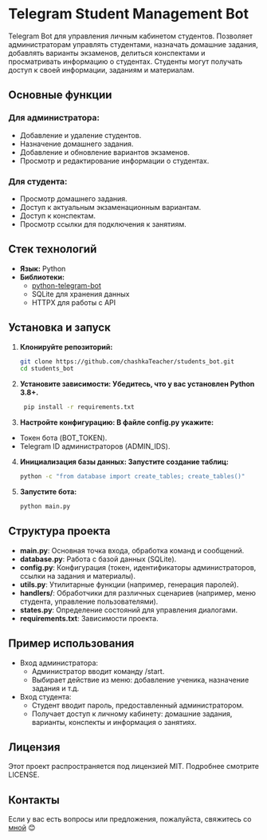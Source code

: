 # Telegram Student Management Bot

Telegram Bot для управления личным кабинетом студентов. Позволяет администраторам управлять студентами, назначать домашние задания, добавлять варианты экзаменов, делиться конспектами и просматривать информацию о студентах. Студенты могут получать доступ к своей информации, заданиям и материалам.

## Основные функции

### Для администратора:
- Добавление и удаление студентов.
- Назначение домашнего задания.
- Добавление и обновление вариантов экзаменов.
- Просмотр и редактирование информации о студентах.

### Для студента:
- Просмотр домашнего задания.
- Доступ к актуальным экзаменационным вариантам.
- Доступ к конспектам.
- Просмотр ссылки для подключения к занятиям.

## Стек технологий
- **Язык:** Python
- **Библиотеки:**
  - [python-telegram-bot](https://python-telegram-bot.org/)
  - SQLite для хранения данных
  - HTTPX для работы с API

## Установка и запуск

1. **Клонируйте репозиторий:**
   ```bash
   git clone https://github.com/chashkaTeacher/students_bot.git
   cd students_bot

2. **Установите зависимости: Убедитесь, что у вас установлен Python 3.8+.**
   ```bash
    pip install -r requirements.txt

3. **Настройте конфигурацию: В файле config.py укажите:**
- Токен бота (BOT_TOKEN).
- Telegram ID администраторов (ADMIN_IDS).

4. **Инициализация базы данных: Запустите создание таблиц:**
   ```bash
   python -c "from database import create_tables; create_tables()"

5. **Запустите бота:**
    ```bash
    python main.py

## Структура проекта
- **main.py**: Основная точка входа, обработка команд и сообщений.
- **database.py**: Работа с базой данных (SQLite).
- **config.py**: Конфигурация (токен, идентификаторы администраторов, ссылки на задания и материалы).
- **utils.py**: Утилитарные функции (например, генерация паролей).
- **handlers/**: Обработчики для различных сценариев (например, меню студента, управление пользователями).
- **states.py**: Определение состояний для управления диалогами.
- **requirements.txt**: Зависимости проекта.

## Пример использования
- Вход администратора:
  - Администратор вводит команду /start.
  - Выбирает действие из меню: добавление ученика, назначение задания и т.д.
- Вход студента:
  - Студент вводит пароль, предоставленный администратором.
  - Получает доступ к личному кабинету: домашние задания, варианты, конспекты и информация о занятиях.

## Лицензия
Этот проект распространяется под лицензией MIT. Подробнее смотрите LICENSE.

## Контакты
Если у вас есть вопросы или предложения, пожалуйста, свяжитесь со [мной](https://t.me/ChashkaDurashka) 😊
